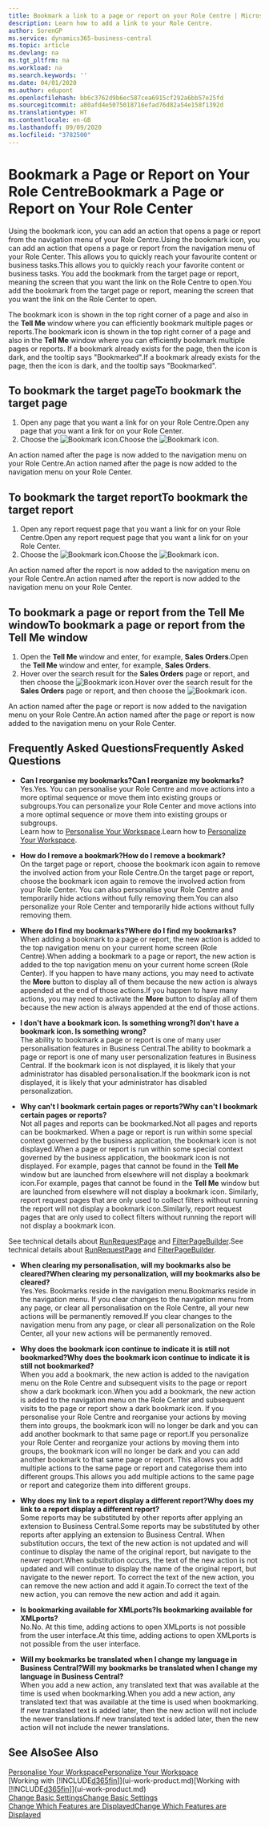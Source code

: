 ```yaml
---
title: Bookmark a link to a page or report on your Role Centre | Microsoft Docs
description: Learn how to add a link to your Role Centre.
author: SorenGP
ms.service: dynamics365-business-central
ms.topic: article
ms.devlang: na
ms.tgt_pltfrm: na
ms.workload: na
ms.search.keywords: ''
ms.date: 04/01/2020
ms.author: edupont
ms.openlocfilehash: bb6c3762d9b6ec587cea6915cf292a6bb57e25fd
ms.sourcegitcommit: a80afd4e5075018716efad76d82a54e158f1392d
ms.translationtype: HT
ms.contentlocale: en-GB
ms.lasthandoff: 09/09/2020
ms.locfileid: "3782500"
---
```

# <a name="bookmark-a-page-or-report-on-your-role-center"></a><span data-ttu-id="68c2b-103">Bookmark a Page or Report on Your Role Centre</span><span class="sxs-lookup"><span data-stu-id="68c2b-103">Bookmark a Page or Report on Your Role Center</span></span>
<span data-ttu-id="68c2b-104">Using the bookmark icon, you can add an action that opens a page or report from the navigation menu of your Role Centre.</span><span class="sxs-lookup"><span data-stu-id="68c2b-104">Using the bookmark icon, you can add an action that opens a page or report from the navigation menu of your Role Center.</span></span> <span data-ttu-id="68c2b-105">This allows you to quickly reach your favourite content or business tasks.</span><span class="sxs-lookup"><span data-stu-id="68c2b-105">This allows you to quickly reach your favorite content or business tasks.</span></span> <span data-ttu-id="68c2b-106">You add the bookmark from the target page or report, meaning the screen that you want the link on the Role Centre to open.</span><span class="sxs-lookup"><span data-stu-id="68c2b-106">You add the bookmark from the target page or report, meaning the screen that you want the link on the Role Center to open.</span></span>

<span data-ttu-id="68c2b-107">The bookmark icon is shown in the top right corner of a page and also in the **Tell Me** window where you can efficiently bookmark multiple pages or reports.</span><span class="sxs-lookup"><span data-stu-id="68c2b-107">The bookmark icon is shown in the top right corner of a page and also in the **Tell Me** window where you can efficiently bookmark multiple pages or reports.</span></span> <span data-ttu-id="68c2b-108">If a bookmark already exists for the page, then the icon is dark, and the tooltip says "Bookmarked".</span><span class="sxs-lookup"><span data-stu-id="68c2b-108">If a bookmark already exists for the page, then the icon is dark, and the tooltip says "Bookmarked".</span></span>

## <a name="to-bookmark-the-target-page"></a><span data-ttu-id="68c2b-109">To bookmark the target page</span><span class="sxs-lookup"><span data-stu-id="68c2b-109">To bookmark the target page</span></span>
1. <span data-ttu-id="68c2b-110">Open any page that you want a link for on your Role Centre.</span><span class="sxs-lookup"><span data-stu-id="68c2b-110">Open any page that you want a link for on your Role Center.</span></span>
2. <span data-ttu-id="68c2b-111">Choose the ![Bookmark](media/ui_bookmark_icon.png "Bookmark") icon.</span><span class="sxs-lookup"><span data-stu-id="68c2b-111">Choose the ![Bookmark](media/ui_bookmark_icon.png "Bookmark") icon.</span></span>

<span data-ttu-id="68c2b-112">An action named after the page is now added to the navigation menu on your Role Centre.</span><span class="sxs-lookup"><span data-stu-id="68c2b-112">An action named after the page is now added to the navigation menu on your Role Center.</span></span>

## <a name="to-bookmark-the-target-report"></a><span data-ttu-id="68c2b-113">To bookmark the target report</span><span class="sxs-lookup"><span data-stu-id="68c2b-113">To bookmark the target report</span></span>
1. <span data-ttu-id="68c2b-114">Open any report request page that you want a link for on your Role Centre.</span><span class="sxs-lookup"><span data-stu-id="68c2b-114">Open any report request page that you want a link for on your Role Center.</span></span>
2. <span data-ttu-id="68c2b-115">Choose the ![Bookmark](media/ui_bookmark_icon.png "Bookmark") icon.</span><span class="sxs-lookup"><span data-stu-id="68c2b-115">Choose the ![Bookmark](media/ui_bookmark_icon.png "Bookmark") icon.</span></span>

<span data-ttu-id="68c2b-116">An action named after the report is now added to the navigation menu on your Role Centre.</span><span class="sxs-lookup"><span data-stu-id="68c2b-116">An action named after the report is now added to the navigation menu on your Role Center.</span></span>

## <a name="to-bookmark-a-page-or-report-from-the-tell-me-window"></a><span data-ttu-id="68c2b-117">To bookmark a page or report from the Tell Me window</span><span class="sxs-lookup"><span data-stu-id="68c2b-117">To bookmark a page or report from the Tell Me window</span></span>
1. <span data-ttu-id="68c2b-118">Open the **Tell Me** window and enter, for example, **Sales Orders**.</span><span class="sxs-lookup"><span data-stu-id="68c2b-118">Open the **Tell Me** window and enter, for example, **Sales Orders**.</span></span>
2. <span data-ttu-id="68c2b-119">Hover over the search result for the **Sales Orders** page or report, and then choose the ![Bookmark](media/ui_bookmark_icon.png "Bookmark") icon.</span><span class="sxs-lookup"><span data-stu-id="68c2b-119">Hover over the search result for the **Sales Orders** page or report, and then choose the ![Bookmark](media/ui_bookmark_icon.png "Bookmark") icon.</span></span>

<span data-ttu-id="68c2b-120">An action named after the page or report is now added to the navigation menu on your Role Centre.</span><span class="sxs-lookup"><span data-stu-id="68c2b-120">An action named after the page or report is now added to the navigation menu on your Role Center.</span></span>


## <a name="frequently-asked-questions"></a><span data-ttu-id="68c2b-121">Frequently Asked Questions</span><span class="sxs-lookup"><span data-stu-id="68c2b-121">Frequently Asked Questions</span></span>  

- <span data-ttu-id="68c2b-122">**Can I reorganise my bookmarks?**</span><span class="sxs-lookup"><span data-stu-id="68c2b-122">**Can I reorganize my bookmarks?**</span></span>  
<span data-ttu-id="68c2b-123">Yes.</span><span class="sxs-lookup"><span data-stu-id="68c2b-123">Yes.</span></span> <span data-ttu-id="68c2b-124">You can personalise your Role Centre and move actions into a more optimal sequence or move them into existing groups or subgroups.</span><span class="sxs-lookup"><span data-stu-id="68c2b-124">You can personalize your Role Center and move actions into a more optimal sequence or move them into existing groups or subgroups.</span></span>  
<span data-ttu-id="68c2b-125">Learn how to [Personalise Your Workspace](ui-personalization-user.md).</span><span class="sxs-lookup"><span data-stu-id="68c2b-125">Learn how to [Personalize Your Workspace](ui-personalization-user.md).</span></span>

- <span data-ttu-id="68c2b-126">**How do I remove a bookmark?**</span><span class="sxs-lookup"><span data-stu-id="68c2b-126">**How do I remove a bookmark?**</span></span>  
<span data-ttu-id="68c2b-127">On the target page or report, choose the bookmark icon again to remove the involved action from your Role Centre.</span><span class="sxs-lookup"><span data-stu-id="68c2b-127">On the target page or report, choose the bookmark icon again to remove the involved action from your Role Center.</span></span> <span data-ttu-id="68c2b-128">You can also personalise your Role Centre and temporarily hide actions without fully removing them.</span><span class="sxs-lookup"><span data-stu-id="68c2b-128">You can also personalize your Role Center and temporarily hide actions without fully removing them.</span></span>

- <span data-ttu-id="68c2b-129">**Where do I find my bookmarks?**</span><span class="sxs-lookup"><span data-stu-id="68c2b-129">**Where do I find my bookmarks?**</span></span>  
<span data-ttu-id="68c2b-130">When adding a bookmark to a page or report, the new action is added to the top navigation menu on your current home screen (Role Centre).</span><span class="sxs-lookup"><span data-stu-id="68c2b-130">When adding a bookmark to a page or report, the new action is added to the top navigation menu on your current home screen (Role Center).</span></span> <span data-ttu-id="68c2b-131">If you happen to have many actions, you may need to activate the **More** button to display all of them because the new action is always appended at the end of those actions.</span><span class="sxs-lookup"><span data-stu-id="68c2b-131">If you happen to have many actions, you may need to activate the **More** button to display all of them because the new action is always appended at the end of those actions.</span></span>
<!-- Should we add a screenshot here? -->

- <span data-ttu-id="68c2b-132">**I don't have a bookmark icon. Is something wrong?**</span><span class="sxs-lookup"><span data-stu-id="68c2b-132">**I don't have a bookmark icon. Is something wrong?**</span></span>  
<span data-ttu-id="68c2b-133">The ability to bookmark a page or report is one of many user personalisation features in Business Central.</span><span class="sxs-lookup"><span data-stu-id="68c2b-133">The ability to bookmark a page or report is one of many user personalization features in Business Central.</span></span> <span data-ttu-id="68c2b-134">If the bookmark icon is not displayed, it is likely that your administrator has disabled personalisation.</span><span class="sxs-lookup"><span data-stu-id="68c2b-134">If the bookmark icon is not displayed, it is likely that your administrator has disabled personalization.</span></span>

- <span data-ttu-id="68c2b-135">**Why can't I bookmark certain pages or reports?**</span><span class="sxs-lookup"><span data-stu-id="68c2b-135">**Why can't I bookmark certain pages or reports?**</span></span>  
<span data-ttu-id="68c2b-136">Not all pages and reports can be bookmarked.</span><span class="sxs-lookup"><span data-stu-id="68c2b-136">Not all pages and reports can be bookmarked.</span></span> <span data-ttu-id="68c2b-137">When a page or report is run within some special context governed by the business application, the bookmark icon is not displayed.</span><span class="sxs-lookup"><span data-stu-id="68c2b-137">When a page or report is run within some special context governed by the business application, the bookmark icon is not displayed.</span></span> <span data-ttu-id="68c2b-138">For example, pages that cannot be found in the **Tell Me** window but are launched from elsewhere will not display a bookmark icon.</span><span class="sxs-lookup"><span data-stu-id="68c2b-138">For example, pages that cannot be found in the **Tell Me** window but are launched from elsewhere will not display a bookmark icon.</span></span> <span data-ttu-id="68c2b-139">Similarly, report request pages that are only used to collect filters without running the report will not display a bookmark icon.</span><span class="sxs-lookup"><span data-stu-id="68c2b-139">Similarly, report request pages that are only used to collect filters without running the report will not display a bookmark icon.</span></span>

<span data-ttu-id="68c2b-140">See technical details about [RunRequestPage](https://docs.microsoft.com/dynamics365/business-central/dev-itpro/developer/methods-auto/report/reportinstance-runrequestpage-method) and [FilterPageBuilder](https://docs.microsoft.com/dynamics365/business-central/dev-itpro/developer/methods-auto/filterpagebuilder/filterpagebuilder-data-type).</span><span class="sxs-lookup"><span data-stu-id="68c2b-140">See technical details about [RunRequestPage](https://docs.microsoft.com/dynamics365/business-central/dev-itpro/developer/methods-auto/report/reportinstance-runrequestpage-method) and [FilterPageBuilder](https://docs.microsoft.com/dynamics365/business-central/dev-itpro/developer/methods-auto/filterpagebuilder/filterpagebuilder-data-type).</span></span>

- <span data-ttu-id="68c2b-141">**When clearing my personalisation, will my bookmarks also be cleared?**</span><span class="sxs-lookup"><span data-stu-id="68c2b-141">**When clearing my personalization, will my bookmarks also be cleared?**</span></span>  
<span data-ttu-id="68c2b-142">Yes.</span><span class="sxs-lookup"><span data-stu-id="68c2b-142">Yes.</span></span> <span data-ttu-id="68c2b-143">Bookmarks reside in the navigation menu.</span><span class="sxs-lookup"><span data-stu-id="68c2b-143">Bookmarks reside in the navigation menu.</span></span> <span data-ttu-id="68c2b-144">If you clear changes to the navigation menu from any page, or clear all personalisation on the Role Centre, all your new actions will be permanently removed.</span><span class="sxs-lookup"><span data-stu-id="68c2b-144">If you clear changes to the navigation menu from any page, or clear all personalization on the Role Center, all your new actions will be permanently removed.</span></span>

- <span data-ttu-id="68c2b-145">**Why does the bookmark icon continue to indicate it is still not bookmarked?**</span><span class="sxs-lookup"><span data-stu-id="68c2b-145">**Why does the bookmark icon continue to indicate it is still not bookmarked?**</span></span>  
<span data-ttu-id="68c2b-146">When you add a bookmark, the new action is added to the navigation menu on the Role Centre and subsequent visits to the page or report show a dark bookmark icon.</span><span class="sxs-lookup"><span data-stu-id="68c2b-146">When you add a bookmark, the new action is added to the navigation menu on the Role Center and subsequent visits to the page or report show a dark bookmark icon.</span></span> <span data-ttu-id="68c2b-147">If you personalise your Role Centre and reorganise your actions by moving them into groups, the bookmark icon will no longer be dark and you can add another bookmark to that same page or report.</span><span class="sxs-lookup"><span data-stu-id="68c2b-147">If you personalize your Role Center and reorganize your actions by moving them into groups, the bookmark icon will no longer be dark and you can add another bookmark to that same page or report.</span></span> <span data-ttu-id="68c2b-148">This allows you add multiple actions to the same page or report and categorise them into different groups.</span><span class="sxs-lookup"><span data-stu-id="68c2b-148">This allows you add multiple actions to the same page or report and categorize them into different groups.</span></span>

- <span data-ttu-id="68c2b-149">**Why does my link to a report display a different report?**</span><span class="sxs-lookup"><span data-stu-id="68c2b-149">**Why does my link to a report display a different report?**</span></span>  
<span data-ttu-id="68c2b-150">Some reports may be substituted by other reports after applying an extension to Business Central.</span><span class="sxs-lookup"><span data-stu-id="68c2b-150">Some reports may be substituted by other reports after applying an extension to Business Central.</span></span> <span data-ttu-id="68c2b-151">When substitution occurs, the text of the new action is not updated and will continue to display the name of the original report, but navigate to the newer report.</span><span class="sxs-lookup"><span data-stu-id="68c2b-151">When substitution occurs, the text of the new action is not updated and will continue to display the name of the original report, but navigate to the newer report.</span></span> <span data-ttu-id="68c2b-152">To correct the text of the new action, you can remove the new action and add it again.</span><span class="sxs-lookup"><span data-stu-id="68c2b-152">To correct the text of the new action, you can remove the new action and add it again.</span></span>
<!-- For more information on report substitution, see this link UNAVAILABLE AT THIS TIME -->

- <span data-ttu-id="68c2b-153">**Is bookmarking available for XMLports?**</span><span class="sxs-lookup"><span data-stu-id="68c2b-153">**Is bookmarking available for XMLports?**</span></span>  
<span data-ttu-id="68c2b-154">No.</span><span class="sxs-lookup"><span data-stu-id="68c2b-154">No.</span></span> <span data-ttu-id="68c2b-155">At this time, adding actions to open XMLports is not possible from the user interface.</span><span class="sxs-lookup"><span data-stu-id="68c2b-155">At this time, adding actions to open XMLports is not possible from the user interface.</span></span>

- <span data-ttu-id="68c2b-156">**Will my bookmarks be translated when I change my language in Business Central?**</span><span class="sxs-lookup"><span data-stu-id="68c2b-156">**Will my bookmarks be translated when I change my language in Business Central?**</span></span>  
<span data-ttu-id="68c2b-157">When you add a new action, any translated text that was available at the time is used when bookmarking.</span><span class="sxs-lookup"><span data-stu-id="68c2b-157">When you add a new action, any translated text that was available at the time is used when bookmarking.</span></span> <span data-ttu-id="68c2b-158">If new translated text is added later, then the new action will not include the newer translations.</span><span class="sxs-lookup"><span data-stu-id="68c2b-158">If new translated text is added later, then the new action will not include the newer translations.</span></span>


## <a name="see-also"></a><span data-ttu-id="68c2b-159">See Also</span><span class="sxs-lookup"><span data-stu-id="68c2b-159">See Also</span></span>
[<span data-ttu-id="68c2b-160">Personalise Your Workspace</span><span class="sxs-lookup"><span data-stu-id="68c2b-160">Personalize Your Workspace</span></span>](ui-personalization-user.md)  
<span data-ttu-id="68c2b-161">[Working with [!INCLUDE[d365fin](includes/d365fin_md.md)]](ui-work-product.md)</span><span class="sxs-lookup"><span data-stu-id="68c2b-161">[Working with [!INCLUDE[d365fin](includes/d365fin_md.md)]](ui-work-product.md)</span></span>  
[<span data-ttu-id="68c2b-162">Change Basic Settings</span><span class="sxs-lookup"><span data-stu-id="68c2b-162">Change Basic Settings</span></span>](ui-change-basic-settings.md)  
[<span data-ttu-id="68c2b-163">Change Which Features are Displayed</span><span class="sxs-lookup"><span data-stu-id="68c2b-163">Change Which Features are Displayed</span></span>](ui-experiences.md)  
